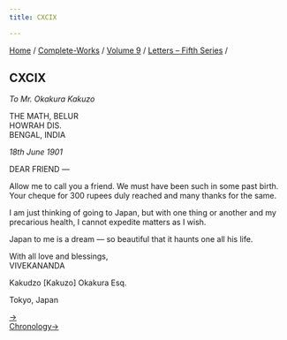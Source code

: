 ```yaml
---
title: CXCIX

---
```



[Home](../../../index.htm) / [Complete-Works](../../complete_works.htm)
/ [Volume 9](../volume_9_contents.htm) / [Letters – Fifth
Series](letters_fifth_series_contents.htm) /



## CXCIX

*To Mr. Okakura Kakuzo*

THE MATH, BELUR  
HOWRAH DIS.  
BENGAL, INDIA

*18th June 1901*

DEAR FRIEND —

Allow me to call you a friend. We must have been such in some past
birth. Your cheque for 300 rupees duly reached and many thanks for the
same.

I am just thinking of going to Japan, but with one thing or another and
my precarious health, I cannot expedite matters as I wish.

Japan to me is a dream — so beautiful that it haunts one all his life.

With all love and blessings,  
VIVEKANANDA

Kakudzo \[Kakuzo\] Okakura Esq.

Tokyo, Japan

[→](200_christina.htm)  
[Chronology→](200_christina.htm)


